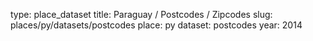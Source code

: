type: place_dataset
title: Paraguay / Postcodes / Zipcodes
slug: places/py/datasets/postcodes
place: py
dataset: postcodes
year: 2014
